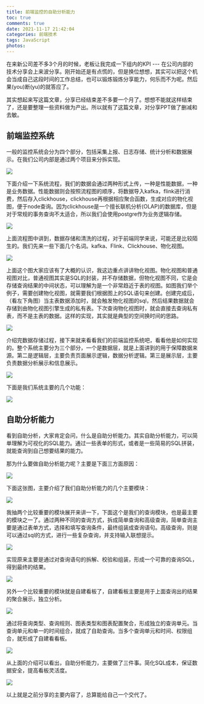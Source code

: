 ```yaml
---
title: 前端监控的自助分析能力
toc: true
comments: true
date: 2021-11-17 21:42:04
categories: 前端技术
tags: JavaScript
photos:
---
```



在来新公司差不多3个月的时候，老板让我完成一下组内的KPI --- 在公司内部的技术分享会上来波分享。刚开始还是有点慌的，但是换位想想，其实可以把这个机会当成自己这段时间的工作总结，也可以锻炼锻炼分享能力，何乐而不为呢。然后果(you)断(yu)的就答应了。

其实想起来写这篇文章，分享已经结束差不多要一个月了。想想不能就这样结束了，还是要整理一些资料做为产出。所以就有了这篇文章，对分享PPT做了删减和去敏。
<!--more-->

## 前端监控系统

一般的监控系统会分为四个部分，包括采集上报、日志存储、统计分析和数据展示。在我们公司内部是通过两个项目来分拆实现。

![](http://cdn.lion1ou.tech/e558f6c581a944658976ed809a1c3ccd-0006.jpg?imageslim)

下面介绍一下系统流程，我们的数据会通过两种形式上传，一种是性能数据，一种是业务数据。性能数据则会按照流程图的顺序，将数据导入kafka，flink进行消费，然后存入clickhouse，clickhouse再根据相应聚合函数，生成对应的物化视图，便于node查询。因为clickhouse是一个擅长联机分析(OLAP)的数据库，但是对于常规的事务查询不太适合，所以我们会使用postgre作为业务逻辑存储。

![](http://cdn.lion1ou.tech/e558f6c581a944658976ed809a1c3ccd-0007.jpg?imageslim)

上面流程图中讲到，数据存储和清洗的过程，对于前端同学来说，可能还是比较陌生的。我们先来一些下面几个名词。kafka、Flink、Clickhouse、物化视图。

![](http://cdn.lion1ou.tech/e558f6c581a944658976ed809a1c3ccd-0008.jpg?imageslim)

上面这个图大家应该有了大概的认识，我这边重点讲讲物化视图。物化视图和普通视图对比，普通视图其实是SQL的封装，并不存储数据，但物化视图不同，它是会存储查询结果的中间状态，可以理解为是一个非常趋近于表的视图。如图我们举个例子，需要创建物化视图，就需要我们根据图上的SQL语句来创建。创建完成后，（看左下角图）当主表数据添加时，就会触发物化视图的sql，然后结果数据就会存储到由物化视图引擎生成的私有表。下次查询物化视图时，就会直接去查询私有表，而不是主表的数据。这样的实现，其实就是典型的空间换时间的思路。

![](http://cdn.lion1ou.tech/e558f6c581a944658976ed809a1c3ccd-0009.jpg?imageslim)

介绍完数据存储过程，接下来就来看看我们的前端监控系统吧，看看他是如何实现的。整个系统主要分为三个部分，一个是数据层，就是上面讲到的用于保障数据来源。第二是逻辑层，主要负责页面展示逻辑，数据分析逻辑。第三是展示层，主要负责数据分析展示和信息展示。

![](http://cdn.lion1ou.tech/e558f6c581a944658976ed809a1c3ccd-0011.jpg?imageslim)

下面是我们系统主要的几个功能：

![](http://cdn.lion1ou.tech/e558f6c581a944658976ed809a1c3ccd-0012.jpg?imageslim)

## 自助分析能力

看到自助分析，大家肯定会问，什么是自助分析能力。其实自助分析能力，可以简单理解为可视化的SQL能力。通过一些表单的形式，或者是一些简易的SQL拼装，就能查询到自己想要结果的能力。

那为什么要做自助分析能力呢？主要是下面三方面原因：

![](http://cdn.lion1ou.tech/e558f6c581a944658976ed809a1c3ccd-0013.jpg?imageslim)

下面这张图，主要介绍了我们自助分析能力的几个主要模块：

![](http://cdn.lion1ou.tech/e558f6c581a944658976ed809a1c3ccd-0014.jpg?imageslim)

我抽两个比较重要的模块展开来讲一下，下面这个是我们的查询模块，也是最主要的模块之一了。通过两种不同的查询方式，拆成简单查询和高级查询，简单查询主要是通过表单方式，选择和填写查询条件，最终组装成查询语句。高级查询，则是可以通过sql的方式，进行一些复杂查询，并支持输入联想提示。

![](http://cdn.lion1ou.tech/e558f6c581a944658976ed809a1c3ccd-0015.jpg?imageslim)

实现原来主要是通过对查询语句的拆解、校验和组装，形成一个可靠的查询SQL，得到最终的结果。

![](http://cdn.lion1ou.tech/e558f6c581a944658976ed809a1c3ccd-0016.jpg?imageslim)

另外一个比较重要的模块就是自建看板了，自建看板主要是用于上面查询出的结果的聚合展示，独立分析。

![](http://cdn.lion1ou.tech/e558f6c581a944658976ed809a1c3ccd-0017.jpg?imageslim)

通过将查询类型、查询规则、图表类型和图表配置聚合，形成独立的查询单元。当查询单元和单一的时间组合，就成了自助查询。当多个查询单元和时间、权限组合，就形成了自建看看板。

![](http://cdn.lion1ou.tech/e558f6c581a944658976ed809a1c3ccd-0018.jpg?imageslim)

从上面的介绍可以看出，自助分析能力，主要做了三件事。简化SQL成本，保证数据安全，提高看板灵活度。

![](http://cdn.lion1ou.tech/e558f6c581a944658976ed809a1c3ccd-0020.jpg?imageslim)

以上就是之前分享的主要内容了，总算能给自己一个交代了。



